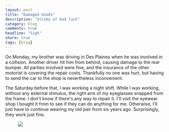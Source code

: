 ```yaml
---
layout: post
title: "Damaged Goods"
description: "Stroke of bad luck"
category: blog
comments: true
headline: "Sigh"
share: true
tags: [blog]
---
```

On Monday, my brother was driving in Des Plaines when he was involved in a collision.  Another driver hit him from behind, causing damage to the rear bumper.  All parties involved were fine, and the insurance of the other motorist is covering the repair costs.  Thankfully no one was hurt, but having to send the car to the shop is nevertheless inconvenient.

The Saturday before that, I was working a night shift.  While I was working, without any external stimulus, the right arm of my eyeglasses snapped from the frame.  I don't know if there's any way to repair it.  I'll visit the eyewear shop I bought it from to see if they can do anything for me.  Otherwise, I'll just have to continue wearing my old pair from six years ago.  Surprisingly, they work just fine.

<figure>
     <a href="{{ site.url }}/images/2015/broken_glasses.jpg"><img src="{{ site.url }}/images/2015/broken_glasses.jpg"></a>
     <figcaption=":(">
</figure>

